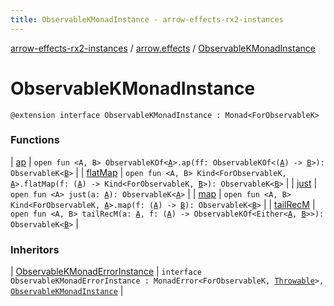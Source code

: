 ```yaml
---
title: ObservableKMonadInstance - arrow-effects-rx2-instances
---
```


[arrow-effects-rx2-instances](../../index.html) / [arrow.effects](../index.html) / [ObservableKMonadInstance](./index.html)

# ObservableKMonadInstance

`@extension interface ObservableKMonadInstance : Monad<ForObservableK>`

### Functions

| [ap](ap.html) | `open fun <A, B> ObservableKOf<`[`A`](ap.html#A)`>.ap(ff: ObservableKOf<(`[`A`](ap.html#A)`) -> `[`B`](ap.html#B)`>): ObservableK<`[`B`](ap.html#B)`>` |
| [flatMap](flat-map.html) | `open fun <A, B> Kind<ForObservableK, `[`A`](flat-map.html#A)`>.flatMap(f: (`[`A`](flat-map.html#A)`) -> Kind<ForObservableK, `[`B`](flat-map.html#B)`>): ObservableK<`[`B`](flat-map.html#B)`>` |
| [just](just.html) | `open fun <A> just(a: `[`A`](just.html#A)`): ObservableK<`[`A`](just.html#A)`>` |
| [map](map.html) | `open fun <A, B> Kind<ForObservableK, `[`A`](map.html#A)`>.map(f: (`[`A`](map.html#A)`) -> `[`B`](map.html#B)`): ObservableK<`[`B`](map.html#B)`>` |
| [tailRecM](tail-rec-m.html) | `open fun <A, B> tailRecM(a: `[`A`](tail-rec-m.html#A)`, f: (`[`A`](tail-rec-m.html#A)`) -> ObservableKOf<Either<`[`A`](tail-rec-m.html#A)`, `[`B`](tail-rec-m.html#B)`>>): ObservableK<`[`B`](tail-rec-m.html#B)`>` |

### Inheritors

| [ObservableKMonadErrorInstance](../-observable-k-monad-error-instance/index.html) | `interface ObservableKMonadErrorInstance : MonadError<ForObservableK, `[`Throwable`](https://kotlinlang.org/api/latest/jvm/stdlib/kotlin/-throwable/index.html)`>, `[`ObservableKMonadInstance`](./index.html) |

